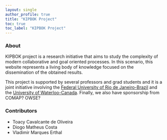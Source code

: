 ```yaml
---
layout: single
author_profile: true
title: "KIPBOK Project"
toc: true
toc_label: "KIPBOK Project"
---
```


### About

KIPBOK project is a research initiative that aims to study the complexity of modern collaborative and goal oriented processes. In this scenario, this website represents a living body of knowledge focused on the dissemination of the obtained results. 

This project is supported by several professors and grad students and it is a joint initiative involving the [Federal University of Rio de Janeiro-Brazil](#) and the [University of Waterloo-Canada](#). Finally, we also have sponsorship from COMAP? OWSE?

### Contributors

  * Toacy Cavalcante de Oliveira
  * Diogo Matheus Costa
  * Vladimir Marques Erthal